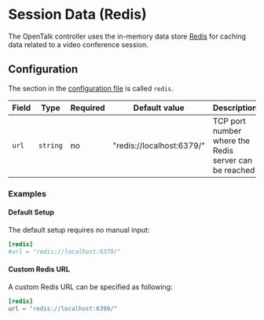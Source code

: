 # Session Data (Redis)

The OpenTalk controller uses the in-memory data store [Redis](https://redis.com/) for caching data related to a video conference session.

## Configuration

The section in the [configuration file](configuration.md) is called `redis`.

| Field      | Type     | Required | Default value             | Description                                                                                                                            |
| ---------- | -------- | -------- | ------------------------- | -------------------------------------------------------------------------------------------------------------------------------------- |
| `url`      | `string` | no       | "redis://localhost:6379/" | TCP port number where the Redis server can be reached                                                                               |

### Examples

#### Default Setup

The default setup requires no manual input:

```toml
[redis]
#url = "redis://localhost:6379/"
```

#### Custom Redis URL

A custom Redis URL can be specified as following:

```toml
[redis]
url = "redis://localhost:6399/"
```
